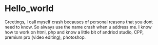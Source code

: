 # Hello_world
Greetings,
I call myself crash becauses of personal reasons that you dont need to know. So always use the name crash when u address me. I know how to work on html, php and know a little bit of andriod studio, CPP, premium pro (video editing), photoshop.
